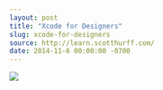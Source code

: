 ```yaml
---
layout: post
title: "Xcode for Designers"
slug: xcode-for-designers
source: http://learn.scotthurff.com/
date: 2014-11-6 00:00:00 -0700
---
```


<img src="{{ site.url }}/assets/img/screenshots/xcode-for-designers.jpg">

